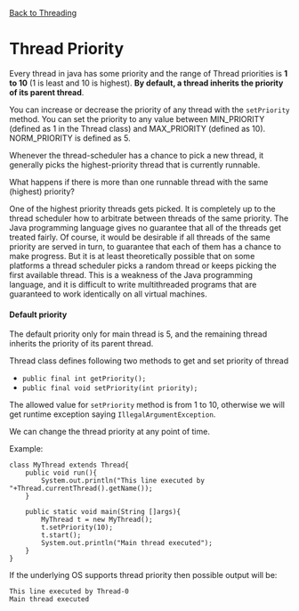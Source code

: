 [Back to Threading](../README.md)
# Thread Priority

Every thread in java has some priority and the range of Thread priorities is **1 to 10** (1 is least and 10 is highest). **By default, a thread inherits the priority of its parent thread**. 

You can increase or decrease the priority of any thread with the `setPriority` method. You can set the priority to any value between MIN\_PRIORITY (defined as 1 in the Thread class) and MAX\_PRIORITY (defined as 10). NORM\_PRIORITY is defined as 5.

Whenever the thread-scheduler has a chance to pick a new thread, it generally picks the highest-priority thread that is currently runnable.

What happens if there is more than one runnable thread with the same (highest) priority? 

One of the highest priority threads gets picked. It is completely up to the thread scheduler how to arbitrate between threads of the same priority. The Java programming language gives no guarantee that all of the threads get treated fairly. Of course, it would be desirable if all threads of the same priority are served in turn, to guarantee that each of them has a chance to make progress. But it is at least theoretically possible that on some platforms a thread scheduler picks a random thread or keeps picking the first available thread. This is a weakness of the Java programming language, and it is difficult to write multithreaded programs that are guaranteed to work identically on all virtual machines.

#### Default priority
The default priority only for main thread is 5, and the remaining thread inherits the priority of its parent thread.

Thread class defines following two methods to get and set priority of thread

- `public final int getPriority();`
- `public final void setPriority(int priority);`

The allowed value for `setPriority` method is from 1 to 10, otherwise we will get runtime exception saying `IllegalArgumentException`. 

We can change the thread priority at any point of time.

Example:

```
class MyThread extends Thread{
    public void run(){
        System.out.println("This line executed by "+Thread.currentThread().getName());
    }

    public static void main(String []args){
        MyThread t = new MyThread();
        t.setPriority(10);
        t.start();
        System.out.println("Main thread executed");
    }
}

```
If the underlying OS supports thread priority then possible output will be:

```
This line executed by Thread-0
Main thread executed
```
